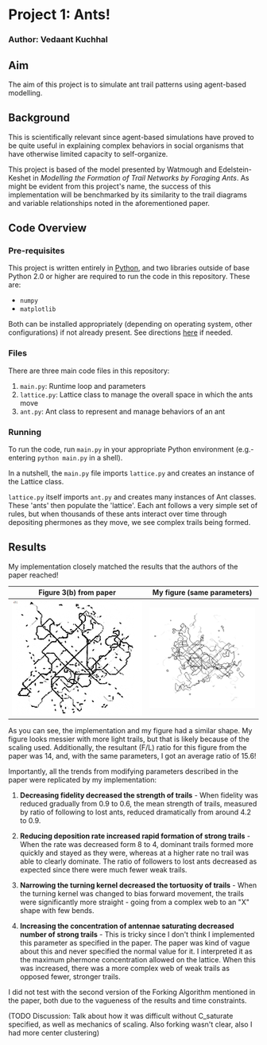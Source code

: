 # Project 1: Ants!

### Author: Vedaant Kuchhal

## Aim
The aim of this project is to simulate ant trail patterns using agent-based modelling.

## Background
 This is scientifically relevant since agent-based simulations have proved to be quite useful in explaining complex behaviors in social organisms that have otherwise limited capacity to self-organize.

 This project is based of the model presented by Watmough and Edelstein-Keshet in *Modelling the Formation of Trail Networks by Foraging Ants*. As might be evident from this project's name, the success of this implementation will be benchmarked by its similarity to the trail diagrams and variable relationships noted in the aforementioned paper.

 ## Code Overview
 ### Pre-requisites
 This project is written entirely in [Python](https://www.python.org/), and two libraries outside of base Python 2.0 or higher are required to run the code in this repository. These are:

  - `numpy`
  - `matplotlib`

  Both can be installed appropriately (depending on operating system, other configurations) if not already present. See directions [here](https://docs.python.org/3/installing/index.html) if needed.

  ### Files
  There are three main code files in this repository:

  1. `main.py`: Runtime loop and parameters
  2. `lattice.py`: Lattice class to manage the overall space in which the ants move
  3. `ant.py`: Ant class to represent and manage behaviors of an ant

  ### Running
  To run the code, run `main.py` in your appropriate Python environment (e.g.- entering `python main.py` in a shell).

  In a nutshell, the `main.py` file imports `lattice.py` and creates an instance of the Lattice class. 
  
  `lattice.py` itself imports `ant.py` and creates many instances of Ant classes. These 'ants' then populate the 'lattice'. Each ant follows a very simple set of rules, but when thousands of these ants interact over time through depositing phermones as they move, we see complex trails being formed.

  ## Results
  My implementation closely matched the results that the authors of the paper reached!

Figure 3(b) from paper    |  My figure (same parameters)
:-------------------------:|:-------------------------:
  ![](.img/paper_trails.png) | ![](.img/my_trails.png)


  As you can see, the implementation and my figure had a similar shape. My figure looks messier with more light trails, but that is likely because of the scaling used. Additionally, the resultant (F/L) ratio for this figure from the paper was 14, and, with the same parameters, I got an average ratio of 15.6!

  Importantly, all the trends from modifying parameters described in the paper were replicated by my implementation:
  
  1)  **Decreasing fidelity decreased the strength of trails** - When fidelity was reduced gradually from 0.9 to 0.6, the mean strength of trails, measured by ratio of following to lost ants, reduced dramatically from around 4.2 to 0.9.

  2) **Reducing deposition rate increased rapid formation of strong trails** - When the rate was decreased form 8 to 4, dominant trails formed more quickly and stayed as they were, whereas at a higher rate no trail was able to clearly dominate. The ratio of followers to lost ants decreased as expected since there were much fewer weak trails.

  3) **Narrowing the turning kernel decreased the tortuosity of trails** - When the turning kernel was changed to bias forward movement, the trails were significantly more straight - going from a complex web to an "X" shape with few bends.

  4) **Increasing the concentration of antennae saturating decreased number of strong trails** - This is tricky since I don't think I implemented this parameter as specified in the paper. The paper was kind of vague about this and never specified the normal value for it. I interpreted it as the maximum phermone concentration allowed on the lattice. When this was increased, there was a more complex web of weak trails as opposed fewer, stronger trails.

  I did not test with the second version of the Forking Algorithm mentioned in the paper, both due to the vagueness of the results and time constraints.

(TODO Discussion: Talk about how it was difficult without C_saturate specified, as well as mechanics of scaling. Also forking wasn't clear, also I had more center clustering)